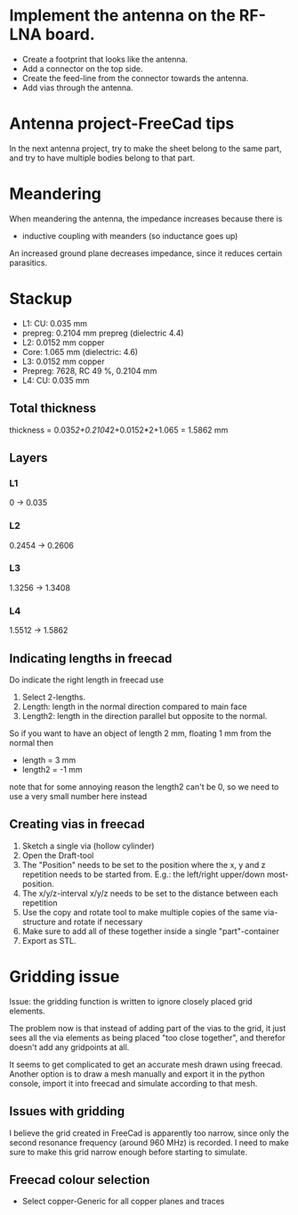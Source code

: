 # Implement the antenna on the RF-LNA board.
- Create a footprint that looks like the antenna.
- Add a connector on the top side.
- Create the feed-line from the connector towards the antenna.
- Add vias through the antenna.

# Antenna project-FreeCad tips
In the next antenna project, try to make the sheet belong to the same part, and try to have multiple bodies belong to that part.

# Meandering 
When meandering the antenna, the impedance increases because there is
- inductive coupling with meanders (so inductance goes up)

An increased ground plane decreases impedance, since it reduces certain parasitics.

# Stackup
- L1: CU: 0.035 mm
- prepreg: 0.2104 mm prepreg (dielectric 4.4)
- L2: 0.0152 mm copper
- Core: 1.065 mm (dielectric: 4.6)
- L3: 0.0152 mm copper
- Prepreg: 7628, RC 49 %, 0.2104 mm
- L4: CU: 0.035 mm

## Total thickness
thickness = 0.035*2+0.2104*2+0.0152*2+1.065 = 1.5862 mm


## Layers
### L1
0 -> 0.035

### L2
0.2454 -> 0.2606

### L3
1.3256 -> 1.3408

### L4
1.5512 -> 1.5862

## Indicating lengths in freecad
Do indicate the right length in freecad use

1. Select 2-lengths.
2. Length: length in the normal direction compared to main face
3. Length2: length in the direction parallel but opposite to the normal.

So if you want to have an object of length 2 mm, floating 1 mm from the normal then
- length = 3 mm
- length2 = -1 mm

note that for some annoying reason the length2 can't be 0, so we need to use a very small number here instead


## Creating vias in freecad

1. Sketch a single via (hollow cylinder)
2. Open the Draft-tool
3. The "Position" needs to be set to the position where the x, y and z repetition needs to be started from. E.g.: the left/right upper/down most-position.
4. The x/y/z-interval x/y/z needs to be set to the distance between each repetition
5. Use the copy and rotate tool to make multiple copies of the same via-structure and rotate if necessary
6. Make sure to add all of these together inside a single "part"-container
7. Export as STL.


# Gridding issue
Issue: the gridding function is written to ignore closely placed grid elements.

The problem now is that instead of adding part of the vias to the grid, it just sees all the via elements as being placed "too close together", and therefor doesn't add any gridpoints at all.

It seems to get complicated to get an accurate mesh drawn using freecad. Another option is to draw a mesh manually and export it in the python console, import it into freecad and simulate according to that mesh.

## Issues with gridding
I believe the grid created in FreeCad is apparently too narrow, since only the second resonance frequency (around 960 MHz) is recorded. I need to make sure to make this grid narrow enough before starting to simulate.

## Freecad colour selection
- Select copper-Generic for all copper planes and traces

